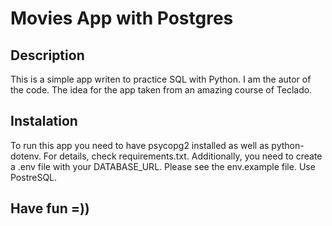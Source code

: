 # Movies App with Postgres

## Description
This is a simple app writen to practice SQL with Python. I am the autor of the code. The idea for the app taken from an amazing course of Teclado.

## Instalation
To run this app you need to have psycopg2 installed as well as python-dotenv. For details, check requirements.txt. Additionally, you need to create a .env file with your DATABASE_URL. Please see the env.example file. Use PostreSQL.

## Have fun =))
